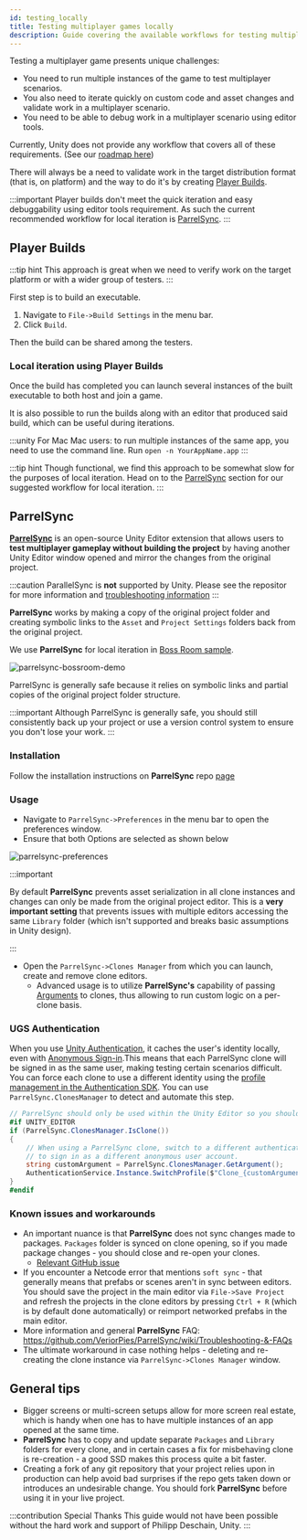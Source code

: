 ```yaml
---
id: testing_locally
title: Testing multiplayer games locally
description: Guide covering the available workflows for testing multiplayer games locally.
---
```

Testing a multiplayer game presents unique challenges:

* You need to run multiple instances of the game to test multiplayer scenarios. 
* You also need to iterate quickly on  custom code and asset changes and validate  work in a multiplayer scenario.
* You need to be able to debug  work in a multiplayer scenario using editor tools.

Currently, Unity does not provide any workflow that covers all of these requirements. (See our [roadmap here](https://unity.com/roadmap/unity-platform/multiplayer-networking))

There will always be a need to validate work in the target distribution format (that is, on platform) and the way to do it's by creating [Player Builds](#player-builds). 

:::important
Player builds don't meet the quick iteration and easy debuggability using editor tools requirement. As such the current recommended workflow for local iteration is [ParrelSync](#parrelsync).
:::

## Player Builds

:::tip hint
This approach is great when we need to verify work on the target platform or with a wider group of testers.
:::

First step is to build an executable.

1. Navigate to  `File->Build Settings` in the menu bar.
1. Click `Build`.

Then the build can be shared among the testers.

### Local iteration using Player Builds

Once the build has completed you can launch several instances of the built executable to both host and join a game.

It is also possible to run the builds along with an editor that produced said build, which can be useful during iterations.

:::unity For Mac
Mac users: to run multiple instances of the same app, you need to use the command line.
Run `open -n YourAppName.app`
:::

:::tip hint
Though functional, we find this approach to be somewhat slow for the purposes of local iteration. Head on to the [ParrelSync](#parrelsync) section for our suggested workflow for local iteration.
:::

## ParrelSync

[**ParrelSync**](https://github.com/VeriorPies/ParrelSync) is an open-source Unity Editor extension that allows users to **test multiplayer gameplay without building the project** by having another Unity Editor window opened and mirror the changes from the original project. 

:::caution
ParallelSync is **not** supported by Unity.  Please see the repositor for more information and [troubleshooting information](https://github.com/VeriorPies/ParrelSync/wiki/Troubleshooting-&-FAQs)
:::

**ParrelSync** works by making a copy of the original project folder and creating symbolic links to the `Asset` and `Project Settings` folders back from the original project.

We use **ParrelSync** for local iteration in [Boss Room sample](https://github.com/Unity-Technologies/com.unity.multiplayer.samples.coop/).

![parrelsync-bossroom-demo](../../../static/img/parrelsync-bossroom-demo.gif)

ParrelSync is generally safe because it relies on symbolic links and partial copies of the original project folder structure.

:::important
Although ParrelSync is generally safe, you should still consistently back up your project or use a version control system to ensure you don't lose your work.
:::

### Installation

Follow the installation instructions on **ParrelSync** repo [page](https://github.com/VeriorPies/ParrelSync#installation)

### Usage

* Navigate to `ParrelSync->Preferences` in the menu bar to open the preferences window.
* Ensure that both Options are selected as shown below

![parrelsync-preferences](/img/parrelsync-preferences.png)

:::important

By default **ParrelSync** prevents asset serialization in all clone instances and changes can only be made from the original project editor. This is a **very important setting** that prevents issues with multiple editors accessing the same `Library` folder (which isn't supported and breaks basic assumptions in Unity design).

:::

* Open the `ParrelSync->Clones Manager` from which you can launch, create and remove clone editors.
  * Advanced usage is to utilize **ParrelSync's** capability of passing [Arguments](https://github.com/VeriorPies/ParrelSync/wiki/Argument) to clones, thus allowing to run custom logic on a per-clone basis.

### UGS Authentication

When you use [Unity Authentication](https://docs.unity.com/authentication/IntroUnityAuthentication.html), it caches the user's identity locally, even with [Anonymous Sign-in](https://docs.unity.com/authentication/UsingAnonSignIn.html).This means that each ParrelSync clone will be signed in as the same user, making testing certain scenarios difficult. You can force each clone to use a different identity using the [profile management in the Authentication SDK](https://docs.unity.com/authentication/ProfileManagement.html). You can use `ParrelSync.ClonesManager` to detect and automate this step.

```csharp
// ParrelSync should only be used within the Unity Editor so you should use the UNITY_EDITOR define
#if UNITY_EDITOR 
if (ParrelSync.ClonesManager.IsClone())
{
    // When using a ParrelSync clone, switch to a different authentication profile to force the clone
    // to sign in as a different anonymous user account.
    string customArgument = ParrelSync.ClonesManager.GetArgument();
    AuthenticationService.Instance.SwitchProfile($"Clone_{customArgument}_Profile");
}
#endif
```

### Known issues and workarounds

* An important nuance is that **ParrelSync** does not sync changes made to packages. `Packages` folder is synced on clone opening, so if you made package changes - you should close and re-open your clones.
  * [Relevant GitHub issue](https://github.com/VeriorPies/ParrelSync/issues/48)
* If you encounter a Netcode error that mentions `soft sync` - that generally means that prefabs or scenes aren't in sync between editors. You should save the project in the main editor via `File->Save Project` and refresh the projects in the clone editors by pressing `Ctrl + R` (which is by default done automatically) or reimport networked prefabs in the main editor.
* More information and general **ParrelSync** FAQ: https://github.com/VeriorPies/ParrelSync/wiki/Troubleshooting-&-FAQs
* The ultimate workaround in case nothing helps - deleting and re-creating the clone instance via `ParrelSync->Clones Manager` window.

## General tips

* Bigger screens or multi-screen setups allow for more screen real estate, which is handy when one has to have multiple instances of an app opened at the same time.
* **ParrelSync** has to copy and update separate `Packages` and `Library` folders for every clone, and in certain cases a fix for misbehaving clone is re-creation - a good SSD makes this process quite a bit faster.
* Creating a fork of any git repository that your project relies upon in production can help avoid bad surprises if the repo gets taken down or introduces an undesirable change. You should fork **ParrelSync** before using it in your live project.

:::contribution Special Thanks
This guide would not have been possible without the hard work and support of Philipp Deschain, Unity.
:::
